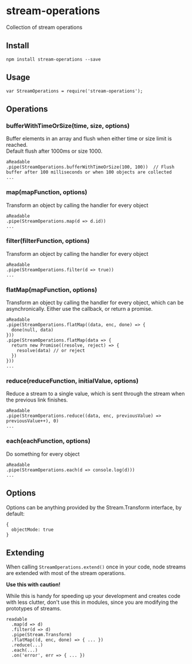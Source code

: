 stream-operations
=================

Collection of stream operations


Install
-------
```
npm install stream-operations --save
```

Usage
-----
```
var StreamOperations = require('stream-operations');
```

Operations
----------

### bufferWithTimeOrSize(time, size, options)
Buffer elements in an array and flush when either time or size limit is reached.   
Default flush after 1000ms or size 1000.

```
aReadable
.pipe(StreamOperations.bufferWithTimeOrSize(100, 100))  // Flush buffer after 100 milliseconds or when 100 objects are collected
...
```

### map(mapFunction, options)
Transform an object by calling the handler for every object

```
aReadable
.pipe(StreamOperations.map(d => d.id)) 
...
```

### filter(filterFunction, options)
Transform an object by calling the handler for every object

```
aReadable
.pipe(StreamOperations.filter(d => true)) 
...
```

### flatMap(mapFunction, options)
Transform an object by calling the handler for every object, which can be asynchronically. Either use the callback, or return a promise.

```
aReadable
.pipe(StreamOperations.flatMap((data, enc, done) => {
  done(null, data)
})) 
.pipe(StreamOperations.flatMap(data => {
  return new Promise((resolve, reject) => {
    resolve(data) // or reject
  })
}))
... 
```

### reduce(reduceFunction, initialValue, options)
Reduce a stream to a single value, which is sent through the stream when the previous link finishes.

```
aReadable
.pipe(StreamOperations.reduce((data, enc, previousValue) => previousValue++), 0) 
...
```

### each(eachFunction, options)
Do something for every object

```
aReadable
.pipe(StreamOperations.each(d => console.log(d))) 
...
```

Options
-------
Options can be anything provided by the Stream.Transform interface, by default: 
```
{ 
  objectMode: true
}
```

Extending
---------
When calling `StreamOperations.extend()` once in your code, node streams are extended with most of the stream operations.

**Use this with caution!**

While this is handy for speeding up your development and creates code with less clutter, don't use this in modules, since you are modifying the prototypes of streams.

```
readable
  .map(d => d)
  .filter(d => d)
  .pipe(Stream.Transform)
  .flatMap((d, enc, done) => { ... })
  .reduce(...)
  .each(...)
  .on('error', err => { ... })
```